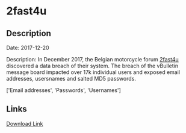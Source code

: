 # 2fast4u

## Description

Date: 2017-12-20

Description:
In December 2017, the Belgian motorcycle forum <a href="https://www.2fast4u.be" target="_blank" rel="noopener">2fast4u</a> discovered a data breach of their system. The breach of the vBulletin message board impacted over 17k individual users and exposed email addresses, usersnames and salted MD5 passwords.


['Email addresses', 'Passwords', 'Usernames']

## Links

[Download Link](https://link-to.net/1229997/104.09260751280414/dynamic/?r=MmZhc3Q0dS5iZQ==)